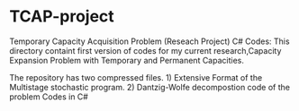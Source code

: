 # TCAP-project
Temporary Capacity Acquisition Problem (Reseach Project)
C# Codes: This directory containt first version of codes for my current research,Capacity Expansion Problem with Temporary and Permanent Capacities.

The repository has two compressed files. 1) Extensive Format of the Multistage stochastic program. 2) Dantzig-Wolfe decompostion code of the problem Codes in C#
